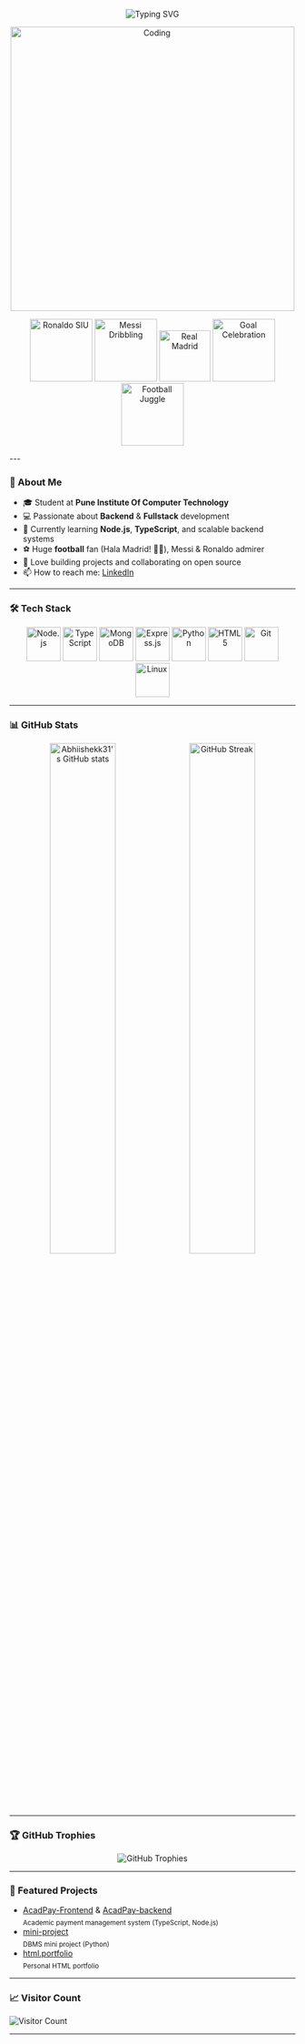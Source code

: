 <!-- Banner / Typing SVG -->
<p align="center">
  <img src="https://readme-typing-svg.demolab.com?font=Fira+Code&duration=2000&pause=1000&color=1F75FE&center=true&vCenter=true&width=435&lines=Hi+there!+I'm+Abhishek+%F0%9F%91%8B;Student+at+PICT%2C+Pune;Backend+%7C+Fullstack+Enthusiast;Football+and+Real+Madrid+Fan+%F0%9F%8F%86" alt="Typing SVG" />
</p>

<!-- Football Legends Row -->

<!-- Coding GIFs Row -->
<div align="center">
  <img alt="Coding" width="500" src="https://media.giphy.com/media/v1.Y2lkPTc5MGI3NjExcGF2cHM3MnJ5cmcyMW82Z3A2YW9nc210ZHc5Z2VqZTRzY2Nodnl1ZiZlcD12MV9naWZzX3NlYXJjaCZjdD1n/cf8Z7XMlx6gLhH5OkK/giphy.gif">
</div>

<p align="center">
  <!-- Ronaldo SIUU celebration -->
  <img src="https://media.giphy.com/media/v1.Y2lkPTc5MGI3NjExc3JqZ3l2dWJmenV1YnZxem8zNmVkbDBiYXB6ZzNzZGI0MjloZW5yZiZlcD12MV9naWZzX3NlYXJjaCZjdD1n/r1IMdmkhUcpzy/giphy.gif" width="110" title="Ronaldo SIU"/>
  <!-- Messi Dribbling -->
  <img src="https://media.giphy.com/media/v1.Y2lkPTc5MGI3NjExMTB1eDQycmJyM3J6ejk3ZGJiZXl6bmR3OXE4bTR1cXVpdzZwZTN6MSZlcD12MV9naWZzX3NlYXJjaCZjdD1n/WzR8zb0PN6bUmfz4DW/giphy.gif" width="110" title="Messi Dribbling"/>
  <!-- Real Madrid Logo -->
  <img src="https://media.giphy.com/media/v1.Y2lkPTc5MGI3NjExZ2h1OHZ3YXFvZzZocXRpMW5raHlzanM5aXFmaHA3ZWY4ZXJzeTdxdCZlcD12MV9naWZzX3NlYXJjaCZjdD1n/ocAzqRep3bLitRTmKP/giphy.gif" width="90" title="Real Madrid"/>
  <!-- Goal Celebration -->
  <img src="https://media.giphy.com/media/v1.Y2lkPTc5MGI3NjExZHk2cGxzdXFhcTV5bHlsZHljanhlejVpZXpicnFjcDViaHJtaHo2OCZlcD12MV9naWZzX3NlYXJjaCZjdD1n/hryis7A55UXZNCUTNA/giphy.gif" width="110" title="Goal Celebration"/>
  <!-- Football Juggle -->
  <img src="https://media.giphy.com/media/v1.Y2lkPTc5MGI3NjExajRzbWVicmFuaXZjeGE0bGF2M3gyMGgwaGYzazdpeW03aTBjNDVqNyZlcD12MV9naWZzX3NlYXJjaCZjdD1n/lvSkyrjKpPFJnczLrU/giphy.gif" width="110" title="Football Juggle"/>
</p>
---

### 👋 About Me

- 🎓 Student at **Pune Institute Of Computer Technology**
- 💻 Passionate about **Backend** & **Fullstack** development
- 🌱 Currently learning **Node.js**, **TypeScript**, and scalable backend systems
- ⚽ Huge **football** fan (Hala Madrid! 🤍💛), Messi & Ronaldo admirer
- 🚀 Love building projects and collaborating on open source
- 📫 How to reach me: [LinkedIn](https://www.linkedin.com/in/abhishekk31/)

---



### 🛠️ Tech Stack

<p align="center">
  <!-- Node.js -->
  <img src="https://media.giphy.com/media/ln7z2eWriiQAllfVcn/giphy.gif" width="60" title="Node.js"/>
  <!-- TypeScript -->
  <img src="https://media.giphy.com/media/IdyAQJVN2kVPNUrojM/giphy.gif" width="60" title="TypeScript"/>
  <!-- MongoDB -->
  <img src="https://img.shields.io/badge/-Express.js-000?style=flat&logo=express&logoColor=white" width="60" title="MongoDB"/>
  <!-- Express.js (no official GIF, using coding GIF) -->
  <img src="https://media.giphy.com/media/fsEaZldNC8A1PJ3mwp/giphy.gif" width="60" title="Express.js"/>
  <!-- Python -->
  <img src="https://media.giphy.com/media/KAq5w47R9rmTuvWOWa/giphy.gif" width="60" title="Python"/>
  <!-- HTML5 -->
  <img src="https://media.giphy.com/media/Sr8xDpMwVKOHUWDVRD/giphy.gif" width="60" title="HTML5"/>
  <!-- Git -->
  <img src="https://media.giphy.com/media/kH1DBkPNyZPOk0BxrM/giphy.gif" width="60" title="Git"/>
  <!-- Linux -->
  <img src="https://img.shields.io/badge/-Linux-FCC624?style=flat&logo=linux&logoColor=black" width="60" title="Linux"/>
</p>


---

### 📊 GitHub Stats

<p align="center">
  <img src="https://github-readme-stats.vercel.app/api?username=Abhiishekk31&show_icons=true&theme=radical" alt="Abhiishekk31's GitHub stats" width="48%"/>
  <img src="https://github-readme-streak-stats.herokuapp.com/?user=Abhiishekk31&theme=radical" alt="GitHub Streak" width="48%"/>
</p>

---

### 🏆 GitHub Trophies

<p align="center">
  <img src="https://github-profile-trophy.vercel.app/?username=Abhiishekk31&theme=algolia&no-bg=true&no-frame=true" alt="GitHub Trophies"/>
</p>

---

### 📂 Featured Projects

- [AcadPay-Frontend](https://github.com/Abhiishekk31/AcadPay-Frontend) & [AcadPay-backend](https://github.com/Abhiishekk31/AcadPay-backend)  
  <sub>Academic payment management system (TypeScript, Node.js)</sub>
- [mini-project](https://github.com/Abhiishekk31/mini-project)  
  <sub>DBMS mini project (Python)</sub>
- [html.portfolio](https://github.com/Abhiishekk31/html.portfolio)  
  <sub>Personal HTML portfolio</sub>

---

### 📈 Visitor Count

![Visitor Count](https://komarev.com/ghpvc/?username=Abhiishekk31&color=blue)

---

<!-- You can add more sections: blog posts, dev.to, LinkedIn, Twitter, etc. -->

<!--
**Abhiishekk31/Abhiishekk31** is a ✨ _special_ ✨ repository because its `README.md` (this file) appears on your GitHub profile.
-->
